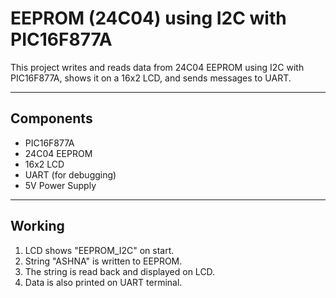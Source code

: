# EEPROM (24C04) using I2C with PIC16F877A

This project writes and reads data from 24C04 EEPROM using I2C with PIC16F877A, shows it on a 16x2 LCD, and sends messages to UART.

---

## Components
- PIC16F877A  
- 24C04 EEPROM  
- 16x2 LCD  
- UART (for debugging)  
- 5V Power Supply  

---

## Working
1. LCD shows "EEPROM_I2C" on start.  
2. String "ASHNA" is written to EEPROM.  
3. The string is read back and displayed on LCD.  
4. Data is also printed on UART terminal.  
